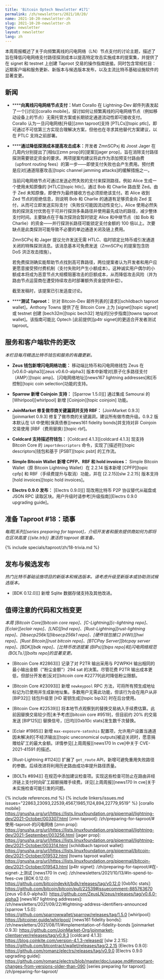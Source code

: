 ```yaml
---
title: 'Bitcoin Optech Newsletter #171'
permalink: /zh/newsletters/2021/10/20/
name: 2021-10-20-newsletter-zh
slug: 2021-10-20-newsletter-zh
type: newsletter
layout: newsletter
lang: zh
---
```

本周周报概述了关于向频繁离线的闪电网络（LN）节点支付的讨论主题，描述了旨在降低闪电网络支付路径探测成本以提高特定攻击实施成本的提案集，并提供了在 signet 和 testnet 上创建 Taproot 交易的操作指南链接。同时包含常规栏目：近期客户端和服务更新、新版本与候选版本发布，以及主流比特币基础设施软件的显著变更。


## 新闻

- ​**<!--paying-offline-ln-nodes-->****向离线闪电网络节点支付：​** Matt Corallo 在 Lightning-Dev 邮件列表发起了一个[讨论][corallo mobile]，探讨如何让频繁离线的闪电网络节点（例如移动设备上的节点）无需托管方案或长期锁定通道流动性即可接收支付。Corallo 认为一旦闪电网络[升级][zmn taproot]支持 [PTLCs][topic ptlc]，即可通过不可信第三方实现合理解决方案，但他也在寻求其他替代方案建议，以在 PTLC 支持之前部署。

- ​**<!--lowering-the-cost-of-probing-to-make-attacks-more-expensive-->****通过降低探测成本提高攻击成本：​** 开发者 ZmnSCPxj 和 Joost Jager 在几周内分别提出了[相似][zmn prop]的[提案][jager prop]，旨在消除支付路径探测需要锁定资金的要求。两项提案均建议将此作为添加预支付路由费（upfront routing fees）的第一步——即使支付失败也会产生费用。预付费是应对[通道阻塞攻击][topic channel jamming attacks]的缓解措施之一。

  当前闪电网络节点可通过发送必然失败的支付来探测路径。例如 Alice 生成一个使用未知原像的 [HTLC][topic htlc]，通过 Bob 和 Charlie 路由至 Zed。由于 Zed 未知原像，即使作为最终接收方也必须拒绝该支付。若 Alice 收到 Zed 节点的拒绝信息，则说明 Bob 和 Charlie 的通道有足够资金向 Zed 支付，从而可立即发送实际支付（失败仅可能因流动性变化）。Alice 使用必然失败的探测支付优势在于可并行探测多条路径并使用最先成功的路径，减少整体支付时间。主要缺点在于每次探测会暂时锁定 Alice 和中继节点（如 Bob 和 Charlie）的资金——并行探测长路径可能锁定支付金额的 100 倍以上。次要缺点是此类探测可能导致不必要的单边通道关闭及链上费用。

  ZmnSCPxj 和 Jager 提议允许发送无需 HTLC、临时锁定比特币或引发通道关闭的特殊探测消息。该消息基本可免费发送（ZmnSCPxj 的提案包含防 DoS 洪泛攻击措施）。

  若免费探测确实能帮助节点找到高可靠路径，两位提案者认为开发者和用户应更愿意接受预付费机制（支付失败时产生小额成本）。这种诚实用户偶尔的小额成本将成为恶意节点大规模阻塞攻击的巨额成本，从而降低攻击风险（并为路由节点运营商在遭受持续攻击时部署额外资金提供补偿）。

  截至发稿时，该提案已引发适度讨论。

- ​**<!--testing-taproot-->****测试 Taproot：​** 针对 Bitcoin-Dev 邮件列表的[请求][schildbach taproot wallet]，Anthony Towns 提供了在 Bitcoin Core 上为 [signet][topic signet] 或 testnet 创建 [bech32m][topic bech32] 地址的[分步指南][towns taproot wallet]。该指南可能比 Optech [此前提供][p4tr signet]的更适合开发者测试 taproot。

## 服务和客户端软件的更改

*本栏目每月精选比特币钱包和服务的有趣更新。*

- ​**<!--zeus-wallet-adds-ln-features-->**​**Zeus 钱包新增闪电网络功能：​**
  移动端比特币和闪电网络钱包 Zeus 在 [v0.6.0-alpha3][zeus v0.6.0-alpha3] 版本中新增对[原子化多路径支付（AMP）][topic amp]、[闪电网络地址][news167 lightning addresses]和[币控制][topic coin selection]功能的支持。

- ​**<!--sparrow-adds-coinjoin-support-->**​**Sparrow 新增 Coinjoin 支持：​**
  [Sparrow 1.5.0][] 通过集成 Samourai 的 [Whirlpool][whirlpool] 新增 [Coinjoin][topic coinjoin] 功能。

- ​**<!--joinmarket-fixes-a-critical-bug-for-makers-and-adds-rbf-support-->**​**JoinMarket 修复做市商关键漏洞并支持 RBF：​**
  [JoinMarket 0.9.3][joinmarket 0.9.3] 修复了做市商的关键漏洞，建议所有做市商升级。0.9.2 版本默认在 UI 中使用[保真债券][news161 fidelity bonds]并支持对非 Coinjoin 交易使用 [RBF（费用替换）][topic rbf]。

- ​**<!--coldcard-supports-descriptor-based-wallets-->**​**Coldcard 支持描述符钱包：​**
  [Coldcard 4.1.3][coldcard 4.1.3] 现支持 Bitcoin Core 的 `importdescriptors` 命令，实现了[描述符][topic descriptors]钱包和基于 [PSBT][topic psbt] 的工作流。

- ​**<!--simple-bitcoin-wallet-adds-cpfp-rbf-hold-invoices-->**​**Simple Bitcoin Wallet 新增 CPFP、RBF 和 hold invoices：​**
  Simple Bitcoin Wallet（原 Bitcoin Lightning Wallet）在 2.2.14 版本新增 [CPFP][topic cpfp] 和 RBF（手续费提升与取消）功能，并在 [2.2.15][slw 2.2.15] 版本支持 [hold invoices][topic hold invoices]。

- ​**<!--electrs-0-9-0-released-->**​**Electrs 0.9.0 发布：​**
  [Electrs 0.9.0][] 现改用比特币 P2P 协议替代从磁盘或 JSON RPC 读取区块。用户升级时请参考[升级指南][Electrs 0.9.0 upgrading guide]。

## 准备 Taproot #18：琐事

*每周[系列][series preparing for taproot]，介绍开发者和服务提供商如何为即将在区块高度 {{site.trb}} 激活的 taproot 做准备。*

{% include specials/taproot/zh/18-trivia.md %}

## 发布与候选发布

*热门比特币基础设施项目的新版本和候选版本。请考虑升级至新版本或协助测试候选版本。*

- [BDK 0.12.0][] 新增 Sqlite 数据存储支持及其他改进。

## 值得注意的代码和文档变更

*本周 [Bitcoin Core][bitcoin core repo]、[C-Lightning][c-lightning repo]、[Eclair][eclair repo]、[LND][lnd repo]、[Rust-Lightning][rust-lightning repo]、[libsecp256k1][libsecp256k1 repo]、[硬件钱包接口 (HWI)][hwi repo]、[Rust Bitcoin][rust bitcoin repo]、[BTCPay Server][btcpay server repo]、[BDK][bdk repo]、[比特币改进提案 (BIPs)][bips repo]和[闪电网络规范（BOLTs）][bolts repo]的显著变更。*

- [Bitcoin Core #22863][] 记录了对 P2TR 输出采用与 P2WPKH 输出相同的最小输出金额（"粉尘金额"）294 sat 的决策。尽管花费 P2TR 输出成本更低，但部分开发者[反对][bitcoin core #22779]此时降低粉尘限额。

- [Bitcoin Core #23093][] 新增 `newkeypool` RPC 方法，可将所有预生成地址标记为已使用并生成新地址集。多数用户无需此功能，但该行为会在用户从非 [BIP32][] 钱包升级至 [HD 密钥生成][topic bip32] 时在后台使用。

- [Bitcoin Core #22539][] 将本地节点观察到的替换交易纳入手续费估算。此前因替换交易较少而[未予考虑][bitcoin core #9519]，但目前约 20% 的交易发送 [BIP125][] 替换信号，[日均][0xb10c stats]发生数千次替换。

- [Eclair #1985][] 新增 `max-exposure-satoshis` 配置项，允许用户设置当通道因未解决的[不经济输出][topic uneconomical outputs]被迫关闭时，愿意捐赠给矿工的最大金额。详情参见[上周周报][news170 ln cve]中关于 CVE-2021-41591 的描述。

- [Rust-Lightning #1124][] 扩展了 `get_route` API，新增可避免重用失败路径的参数。后续改进将利用历史路由成功率提升路径质量。

- [BOLTs #894][] 在规范中添加建议检查项。实现这些检查可防止在路由非经济链上支付时向矿工超额捐赠手续费。详见[上周周报][news170 ln cve]关于未实施检查可能引发的问题。


{% include references.md %}
{% include linkers/issues.md issues="22863,23093,22539,4567,1985,1124,894,22779,9519" %}
[corallo mobile]: https://gnusha.org/url/https://lists.linuxfoundation.org/pipermail/lightning-dev/2021-October/003307.html
[zmn taproot]: /zh/preparing-for-taproot/#使用-taproot-的闪电网络
[zmn prop]: https://gnusha.org/url/https://lists.linuxfoundation.org/pipermail/lightning-dev/2021-September/003256.html
[jager prop]: https://gnusha.org/url/https://lists.linuxfoundation.org/pipermail/lightning-dev/2021-October/003314.html
[schildbach taproot wallet]: https://gnusha.org/url/https://lists.linuxfoundation.org/pipermail/bitcoin-dev/2021-October/019532.html
[towns taproot wallet]: https://gnusha.org/url/https://lists.linuxfoundation.org/pipermail/bitcoin-dev/2021-October/019543.html
[p4tr signet]: /zh/preparing-for-taproot/#在-signet-上测试
[news170 ln cve]: /zh/newsletters/2021/10/13/#ln-spend-to-fees-cve
[BDK 0.12.0]: https://github.com/bitcoindevkit/bdk/releases/tag/v0.12.0
[0xb10c stats]: https://github.com/bitcoin/bitcoin/pull/22539#issuecomment-885763670
[zeus v0.6.0-alpha3]: https://github.com/ZeusLN/zeus/releases/tag/v0.6.0-alpha3
[news167 lightning addresses]: /zh/newsletters/2021/09/22/#lightning-address-identifiers-announced
[sparrow 1.5.0]: https://github.com/sparrowwallet/sparrow/releases/tag/1.5.0
[whirlpool]: https://bitcoiner.guide/whirlpool/
[news161 fidelity bonds]: /zh/newsletters/2021/08/11/#implementation-of-fidelity-bonds
[joinmarket 0.9.3]: https://github.com/JoinMarket-Org/joinmarket-clientserver/releases/tag/v0.9.3
[coldcard 4.1.3]: https://blog.coinkite.com/version-4.1.3-released/
[slw 2.2.15]: https://github.com/btcontract/wallet/releases/tag/2.2.15
[Electrs 0.9.0]: https://github.com/romanz/electrs/releases/tag/v0.9.0
[Electrs 0.9.0 upgrading guide]: https://github.com/romanz/electrs/blob/master/doc/usage.md#important-changes-from-versions-older-than-090
[series preparing for taproot]: /zh/preparing-for-taproot/
